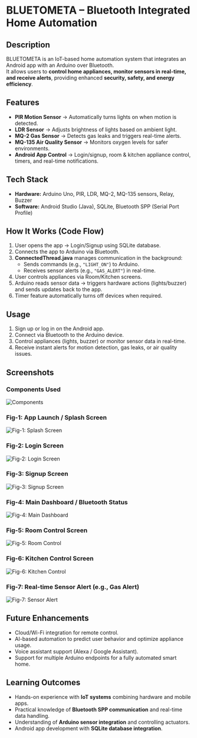 # BLUETOMETA – Bluetooth Integrated Home Automation

## Description
BLUETOMETA is an IoT-based home automation system that integrates an Android app with an Arduino over Bluetooth.  
It allows users to **control home appliances, monitor sensors in real-time, and receive alerts**, providing enhanced **security, safety, and energy efficiency**.

## Features
- **PIR Motion Sensor** → Automatically turns lights on when motion is detected.  
- **LDR Sensor** → Adjusts brightness of lights based on ambient light.  
- **MQ-2 Gas Sensor** → Detects gas leaks and triggers real-time alerts.  
- **MQ-135 Air Quality Sensor** → Monitors oxygen levels for safer environments.  
- **Android App Control** → Login/signup, room & kitchen appliance control, timers, and real-time notifications.  

## Tech Stack
- **Hardware:** Arduino Uno, PIR, LDR, MQ-2, MQ-135 sensors, Relay, Buzzer  
- **Software:** Android Studio (Java), SQLite, Bluetooth SPP (Serial Port Profile)  

## How It Works (Code Flow)
1. User opens the app → Login/Signup using SQLite database.  
2. Connects the app to Arduino via Bluetooth.  
3. **ConnectedThread.java** manages communication in the background:  
   - Sends commands (e.g., `"LIGHT_ON"`) to Arduino.  
   - Receives sensor alerts (e.g., `"GAS_ALERT"`) in real-time.  
4. User controls appliances via Room/Kitchen screens.  
5. Arduino reads sensor data → triggers hardware actions (lights/buzzer) and sends updates back to the app.  
6. Timer feature automatically turns off devices when required.  

## Usage
1. Sign up or log in on the Android app.  
2. Connect via Bluetooth to the Arduino device.  
3. Control appliances (lights, buzzer) or monitor sensor data in real-time.  
4. Receive instant alerts for motion detection, gas leaks, or air quality issues.

## Screenshots

### Components Used
![Components](https://github.com/user-attachments/assets/408adbfb-8cfa-477d-981f-90ee333e0722)

### Fig-1: App Launch / Splash Screen
![Fig-1: Splash Screen](https://github.com/user-attachments/assets/31d3c47f-762c-43c3-8f5d-91d13854aa10)

### Fig-2: Login Screen
![Fig-2: Login Screen](https://github.com/user-attachments/assets/dbc62e49-e46c-4d4a-8967-56719e7f0d01)

### Fig-3: Signup Screen
![Fig-3: Signup Screen](https://github.com/user-attachments/assets/8843d42b-f2f0-4936-b76c-4d25616e7ef5)

### Fig-4: Main Dashboard / Bluetooth Status
![Fig-4: Main Dashboard](https://github.com/user-attachments/assets/e8b7c231-7ecc-444b-aa9a-0eef9d5ffae6)

### Fig-5: Room Control Screen
![Fig-5: Room Control](https://github.com/user-attachments/assets/645bb416-fdd7-4efd-b2e7-15dd60f32933)

### Fig-6: Kitchen Control Screen
![Fig-6: Kitchen Control](https://github.com/user-attachments/assets/833e4799-b65b-4dad-990c-b1d0c2a5f17a)

### Fig-7: Real-time Sensor Alert (e.g., Gas Alert)
![Fig-7: Sensor Alert](https://github.com/user-attachments/assets/e19f0648-2c17-4062-8b81-59b4ebb0c505)

## Future Enhancements
- Cloud/Wi-Fi integration for remote control.  
- AI-based automation to predict user behavior and optimize appliance usage.  
- Voice assistant support (Alexa / Google Assistant).  
- Support for multiple Arduino endpoints for a fully automated smart home.

## Learning Outcomes
- Hands-on experience with **IoT systems** combining hardware and mobile apps.  
- Practical knowledge of **Bluetooth SPP communication** and real-time data handling.  
- Understanding of **Arduino sensor integration** and controlling actuators.  
- Android app development with **SQLite database integration**.  
